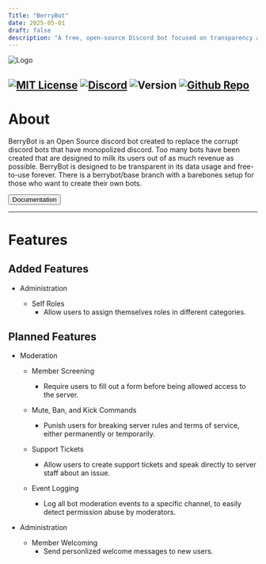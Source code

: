 ```yaml
---
Title: "BerryBot"
date: 2025-05-01
draft: false
description: "A free, open-source Discord bot focused on transparency and essential server management features. Built as an ethical alternative to monetization-heavy bots."
---
```

![Logo](https://cdn.unimatrix-01.dev/images/berrybot/github_banner.png)

[![MIT License](https://img.shields.io/badge/License-MIT-green.svg)](https://choosealicense.com/licenses/mit/)
[![Discord](https://img.shields.io/discord/1034695813026283580?color=%235865F2&label=Discord&logo=Discord)](https://discord.gg/82WsGtJmBd)
![Version](https://img.shields.io/badge/version-0.0.1-ff69b4)
[![Github Repo](https://img.shields.io/badge/-Github%20Repo-informational?logo=github&style=flat&logoColor=333333&color=333333&labelColor=999999)](https://github.com/gwenphalan/berrybot)
---

# About

BerryBot is an Open Source discord bot created to replace the corrupt discord bots that have monopolized discord. Too many bots have been created that are designed to milk its users out of as much revenue as possible. BerryBot is designed to be transparent in its data usage and free-to-use forever. There is a berrybot/base branch with a barebones setup for those who want to create their own bots.

<a href="/berrybot/docs"><button>Documentation</button></a>

---

# Features

## Added Features

-   Administration

    -   Self Roles
        -   Allow users to assign themselves roles in different categories.

## Planned Features

-   Moderation

    -   Member Screening
        -   Require users to fill out a form before being allowed access to the server.
    -   Mute, Ban, and Kick Commands
        -   Punish users for breaking server rules and terms of service, either permanently or temporarily.
    -   Support Tickets
        -   Allow users to create support tickets and speak directly to server staff about an issue.
    -   Event Logging

        -   Log all bot moderation events to a specific channel, to easily detect permission abuse by moderators.

-   Administration

    -   Member Welcoming
        -   Send personlized welcome messages to new users.

